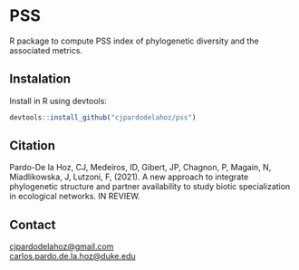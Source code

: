 # PSS
R package to compute PSS index of phylogenetic diversity and the associated metrics.

## Instalation
Install in R using devtools:

```R
devtools::install_github("cjpardodelahoz/pss")
```

## Citation
Pardo-De la Hoz, CJ, Medeiros, ID, Gibert, JP, Chagnon, P, Magain, N, Miadlikowska, J, Lutzoni, F, (2021). A new approach to integrate phylogenetic structure and partner availability to study biotic specialization in ecological networks. IN REVIEW.

## Contact
cjpardodelahoz@gmail.com\
carlos.pardo.de.la.hoz@duke.edu

